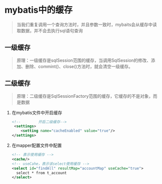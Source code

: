 # mybatis中的缓存

> 当我们重复调用一个查询方法时，并且参数一致时，mybaits会从缓存中读取数据，并不会去执行sql语句查询

## 一级缓存

> 原理：一级缓存是sqlSession范围的缓存，当调用SqlSession的修改、添加、删除、commint()、close()方法时，就会清空一级缓存。

## 二级缓存

> 原理：二级缓存是SqlSessionFactory范围的缓存，它缓存的不是对象，而是数据

1. 在mybatis文件中开启缓存

    ```xml
    <!--        开启二级缓存-->
     <settings>
        <setting name="cacheEnabled" value="true"/>
    </settings>
    ```

2. 在mapper配置文件中配置

    ```xml
    <!-- 表示使用缓存 -->
    <cache/>
    <!-- useCahe，表示该select使用缓存 -->
    <select id="findAll" resultMap="accountMap" useCache="true">
      select * from t_account
    </select>
    ```

